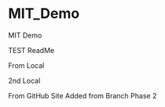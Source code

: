 # MIT_Demo
MIT Demo


TEST ReadMe

From Local

2nd Local

From GitHub Site
Added from Branch Phase 2

